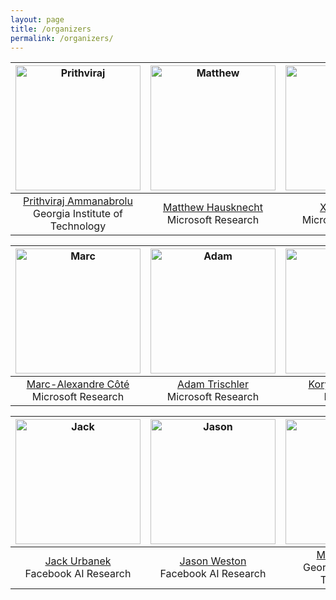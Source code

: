 ```yaml
---
layout: page
title: /organizers
permalink: /organizers/
---
```


<img src="https://wordplay-workshop.github.io/img/raj.jpg" alt="Prithviraj" width="200"/>|  <img src="https://wordplay-workshop.github.io/img/matthew.png" alt="Matthew" width="200"/> |  <img src="https://wordplay-workshop.github.io/img/eric.jpg" alt="Eric" width="200"/> |
:---------------:|:---------------:|:-------------:
[Prithviraj Ammanabrolu](http://prithvirajva.com)<br>Georgia Institute of Technology | [Matthew Hausknecht](https://www.microsoft.com/en-us/research/people/mahauskn/)<br>Microsoft Research | [Xingdi Yuan](https://xingdi-eric-yuan.github.io/)<br>Microsoft Research


<img src="https://wordplay-workshop.github.io/img/marc.jpg" alt="Marc" width="200"/>|  <img src="https://wordplay-workshop.github.io/img/adam.jpg" alt="Adam" width="200"/> |  <img src="https://wordplay-workshop.github.io/img/kory.jpg" alt="Kory" width="200"/> |
:---------------:|:---------------:|:-------------:
[Marc-Alexandre Côté](https://www.microsoft.com/en-us/research/people/macote/)<br>Microsoft Research | [Adam Trischler](https://www.microsoft.com/en-us/research/people/adtrisch/)<br>Microsoft Research | [Kory Mathewson](https://korymathewson.com/)<br>Deepmind


<img src="https://wordplay-workshop.github.io/img/jack.jpg" alt="Jack" width="200"/>|  <img src="https://wordplay-workshop.github.io/img/jason.jpg" alt="Jason" width="200"/> |  <img src="https://wordplay-workshop.github.io/img/mark.png" alt="Mark" width="200"/> |
:---------------:|:---------------:|:-------------:
[Jack Urbanek](https://ai.facebook.com/people/jack-urbanek/)<br>Facebook AI Research | [Jason Weston](https://www.jaseweston.com/)<br>Facebook AI Research | [Mark O. Riedl](https://eilab.gatech.edu/mark-riedl)<br>Georgia Institute of Technology
